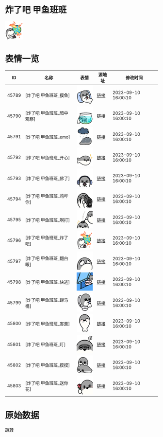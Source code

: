 # 炸了吧  甲鱼班班

<img src="./cover.png" height="60" alt="cover" />

# 表情一览

|ID|名称|表情|源地址|修改时间|
|----|----|----|----|----|
|45789|[炸了吧  甲鱼班班_摸鱼]|<img src="./pic/045789_%5B炸了吧  甲鱼班班_摸鱼%5D.png" height="60" alt="摸鱼"/>|[链接](https://i0.hdslb.com/bfs/garb/016adc647b93f1665f68df96c12a702a20baad28.png)|2023-09-10 16:00:10|
|45790|[炸了吧  甲鱼班班_暗中观察]|<img src="./pic/045790_%5B炸了吧  甲鱼班班_暗中观察%5D.png" height="60" alt="暗中观察"/>|[链接](https://i0.hdslb.com/bfs/garb/d6e11f8542d070156f5a9048f239c577bc0b5372.png)|2023-09-10 16:00:10|
|45791|[炸了吧  甲鱼班班_emo]|<img src="./pic/045791_%5B炸了吧  甲鱼班班_emo%5D.png" height="60" alt="emo"/>|[链接](https://i0.hdslb.com/bfs/garb/e0e32cf1c4c3e8d5a6d1c8b8a5e3830d2f122b33.png)|2023-09-10 16:00:10|
|45792|[炸了吧  甲鱼班班_开心]|<img src="./pic/045792_%5B炸了吧  甲鱼班班_开心%5D.png" height="60" alt="开心"/>|[链接](https://i0.hdslb.com/bfs/garb/82c1c3ab4e9dfb4d65248405b929afeaec75cab4.png)|2023-09-10 16:00:10|
|45793|[炸了吧  甲鱼班班_佛了]|<img src="./pic/045793_%5B炸了吧  甲鱼班班_佛了%5D.png" height="60" alt="佛了"/>|[链接](https://i0.hdslb.com/bfs/garb/a4094711d2b4ab79612827186c359bacd00f5d1e.png)|2023-09-10 16:00:10|
|45794|[炸了吧  甲鱼班班_鸡哔你]|<img src="./pic/045794_%5B炸了吧  甲鱼班班_鸡哔你%5D.png" height="60" alt="鸡哔你"/>|[链接](https://i0.hdslb.com/bfs/garb/a976b07e433f8d8b9806015fc49cd8402fe702e4.png)|2023-09-10 16:00:10|
|45795|[炸了吧  甲鱼班班_啊打]|<img src="./pic/045795_%5B炸了吧  甲鱼班班_啊打%5D.png" height="60" alt="啊打"/>|[链接](https://i0.hdslb.com/bfs/garb/111763cdc7b719ef5f9e900c19f0500b0a0e9ca7.png)|2023-09-10 16:00:10|
|45796|[炸了吧  甲鱼班班_炸了吧]|<img src="./pic/045796_%5B炸了吧  甲鱼班班_炸了吧%5D.png" height="60" alt="炸了吧"/>|[链接](https://i0.hdslb.com/bfs/garb/356f89e7661fe99a03c8aa3bce7bb3964a82ac5a.png)|2023-09-10 16:00:10|
|45797|[炸了吧  甲鱼班班_翻白眼]|<img src="./pic/045797_%5B炸了吧  甲鱼班班_翻白眼%5D.png" height="60" alt="翻白眼"/>|[链接](https://i0.hdslb.com/bfs/garb/225e79eb7b3bdeae13adc9df98ae21f34a5d96e5.png)|2023-09-10 16:00:10|
|45798|[炸了吧  甲鱼班班_快逃]|<img src="./pic/045798_%5B炸了吧  甲鱼班班_快逃%5D.png" height="60" alt="快逃"/>|[链接](https://i0.hdslb.com/bfs/garb/23275db777bdd93b77fcf2a305560038afab46b7.png)|2023-09-10 16:00:10|
|45799|[炸了吧  甲鱼班班_蹲马桶]|<img src="./pic/045799_%5B炸了吧  甲鱼班班_蹲马桶%5D.png" height="60" alt="蹲马桶"/>|[链接](https://i0.hdslb.com/bfs/garb/2fbc5ae2a43d15326d112161208db7a7d3dc3408.png)|2023-09-10 16:00:10|
|45800|[炸了吧  甲鱼班班_害羞]|<img src="./pic/045800_%5B炸了吧  甲鱼班班_害羞%5D.png" height="60" alt="害羞"/>|[链接](https://i0.hdslb.com/bfs/garb/be100181ceb74a55e7d03754b2c9dfb5c864e5ed.png)|2023-09-10 16:00:10|
|45801|[炸了吧  甲鱼班班_盯]|<img src="./pic/045801_%5B炸了吧  甲鱼班班_盯%5D.png" height="60" alt="盯"/>|[链接](https://i0.hdslb.com/bfs/garb/c3e982aea3eff2e989172237dfca5db2e8a9544d.png)|2023-09-10 16:00:10|
|45802|[炸了吧  甲鱼班班_摸摸]|<img src="./pic/045802_%5B炸了吧  甲鱼班班_摸摸%5D.png" height="60" alt="摸摸"/>|[链接](https://i0.hdslb.com/bfs/garb/4da01e4ec7d9fca162a4c0d725fa0ae1871f67d5.png)|2023-09-10 16:00:10|
|45803|[炸了吧  甲鱼班班_送你花]|<img src="./pic/045803_%5B炸了吧  甲鱼班班_送你花%5D.png" height="60" alt="送你花"/>|[链接](https://i0.hdslb.com/bfs/garb/2705f6077d510291c07739d306d9da26ec896cf7.png)|2023-09-10 16:00:10|

# 原始数据

[跳转](./raw.json)

